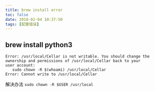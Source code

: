 ```yaml
---
title: brew install error
toc: false
date: 2018-02-04 10:37:50
tags: [配置错误]
---
```



## brew install python3

```
Error: /usr/local/Cellar is not writable. You should change the
ownership and permissions of /usr/local/Cellar back to your
user account:
   sudo chown -R $(whoami) /usr/local/Cellar
Error: Cannot write to /usr/local/Cellar
```
解决办法 ``sudo chown -R $USER /usr/local``
